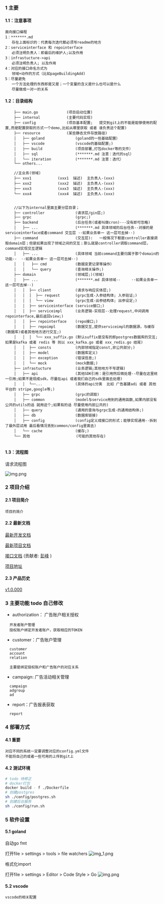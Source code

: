 ### 1 主要
#### 1.1：注意事项
```
面向接口编程
1：*******.md  
   存在上面标识的：代表每次迭代都必须写readme的地方
2：serviceinterface 和 repointerface
   必须注明负责人：即最后的维护人;以及作用
3：infrastucture->api
   必须注明负责人; 以及作用
4：对应的接口命名方式为
   领域+动作的方式（比如pageBuildingAdd)
5：尽量避免
   一个方法处理的东西即是又是；一个变量的含义是什么也可以是什么  
   尽量做成一对一的关系
```
#### 1.2：目录结构
```
    ├── main.go             (项目启动位置)
    ├── internal            (主要代码实现)
    ├── config              (项目基本配置;   提交到git上的不能是能够使用的配置,而是配置获取的方式一个demo,比如从哪里获取 或者 谁负责这个配置)
    ├── resource            (某些静态文件存放路径)
    │   ├── goland              (goland的一些基础配置）
    │   ├── vscode              (vscode的基础配置;)      
    │   ├── build               (项目部署,打包docker等的文件） 
    │   ├── sql                 (*******.md 注意：迭代的sql） 
    │   └── iteration           (*******.md 注意：迭代） 
    └── others...
    
    //主业务(领域)
    ├── xxx1            (xxx1  描述)  主负责人-(xxx)
    ├── xxx2            (xxx2  描述)  主负责人-(xxx)
    ├── xxx3            (xxx3  描述)  主负责人-(xxx)
    └── xxx4            (xxx4  描述)  主负责人-(xxx)
    
    
    //以下为internal里面主要分层目录；
    ├── controller              (请求层/gin层;)       
    ├── grpc                    (grpc;)     
    ├── backend                 (后台任务(或者叫做cron)---没有即可忽略)
    │   ├── ...                 (*******.md 具体领域的后台任务--对接的是 serviceinterface或者command 交互层 ··如果业务单一 这一层可去掉··)
    ├── command                 (交互层):   一般情况下都是controller直接调取domain层；但是如果出现了领域之间的交互；那么就是controller调取command层，command实现交互逻辑
    │   ├── ...                 (具体领域 当前command主要归属于那个domain的功能--  ··如果业务单一 这一层可去掉··)
    │   │   ├── cmd             (数据变更记录等操作）
    │   │   └── query           (查询相关操作;)       
    ├── domain                  (领域层;)(领域)    
    │   ├── ...                 (*******.md 具体领域--     ··如果业务单一 这一层可去掉··)
    │   │  ├── client           (请求与响应实体层;)     
    │   │  │  ├── request       (grpc生成-入参结构体; 入参验证;)                        
    │   │  │  └── view          (grpc生成-出参结构体; 出参设定;)  
    │   │  ├── serviceinterface (service接口;)   
    │   │  ├── serviceimpl      (业务逻辑-实现层--处理request,中间调用repointerface,最后返回view;)                        
    │   │  ├── repointerface    (repo接口;)   
    │   │  ├── repoimpl         (数据交互,提供serviceimpl的数据源，与缓存(数据库)或者其他地方进行交互;)   
    │   │  │  └── xxx_suffix.go (默认suffix是没有的即postgres数据库的交互;如果是kafka 或者 redis 等 则以 xxx_kafka.go 或者 xxx_redis.go 结尾)
    │   │  ├── consts           (内部领域指定const,非公共部分;)   
    │   │  ├── model            (数据库定义)       
    │   │  ├── exception        (错误信息;)    
    │   │  └── mock             (mock数据;)      
    ├── infrastucture           (业务逻辑;其他地方不写逻辑)      
    │   ├── api                 (其他SDK引用：是引用然后微处理--尽量在这里统一引用;如果不是现成sdk，尽量在api 或者我们自己的sdk里面去处理)     
    │   │  └──...               (具体的api分类  比如 广告基建adi 或者 其他平台的 stripe,google等;)
    │   ├── grpc                (grpc的调取)   
    │   ├── common              (model与service用到的通用函数,如果内部没有公共的utils的话 就用这个;如果有的话 尽量使用内部公共的)   
    │   ├── query               (通用的查询与grpc生成-的通用结构体;)     
    │   ├── db                  (数据库链接)       
    │   ├── config              (config定义成接口的形式；能够实现通用--拆到了最外层试用 最后看情况丢到common/config里面去) 
    │   └── cache               (缓存;)     
    └── 其他                     (可能的其他存在)       
    
```
#### 1.3：流程图
请求流程图 

![img.png](./resource/readme/dir.jpg)

### 2 项目介绍
#### 2.1 项目简介
```
项目的简介
```
#### 2.2 最新文档
[最新开发文档](https://alidocs.dingtalk.com/i/nodes/7NkDwLng8ZKjbx9GioQBDGanWKMEvZBY)

[最新项目文档](https://alidocs.dingtalk.com/i/nodes/Qnp9zOoBVBe5wjopcgPAMGPjW1DK0g6l?utm_scene=team_space)

[接口文档](https://app.apifox.com/project/3421803) (贡献者: <a href="https://git.zx-tech.net/pengfeng">彭峰</a> )

[项目地址](https://git.zx-tech.net/infra/adi-go-infra)
#### 2.3 产品历史

[v1.0.000](https://alidocs.dingtalk.com/i/nodes/Qnp9zOoBVBe5wjopcgPAMGPjW1DK0g6l?utm_scene=team_space)

### 3 主要功能 todo  自己修改
- authorization： 广告账户相关授权
```
  开发者账户管理
  授权账户绑定开发者账户，获取相应的TOKEN
```
- customer：广告账户管理
```
  customer
  account
  relation
  
  主要是绑定授权账户和广告账户的对应关系
```
- campaign: 广告活动相关管理
```
  campaign
  adgroup
  ad
```
- report：广告报表获取
```
  report
```

### 4 部署方式
#### 4.1 重要
```
对应不同的系统一定要调整对应的config.yml文件
不能将自己的或者一些可用的上传到git上
```
#### 4.2 测试环境
```bash
# todo 待修正
# docker打包
docker build - f ./Dockerfile
# 创建postgres
sh ./config/postgres.sh
# 创建后台服务
sh ./config/run.sh
```

### 5 软件设置
#### 5.1 goland

自动go fmt

打开file > settings > tools > file watchers
![img_1.png](./resource/goland/img_1.png)

格式化import

打开file > settings > Editor > Code Style > Go
![img.png](./resource/goland/img.png)
#### 5.2 vscode
```
vscode的相关配置
```
